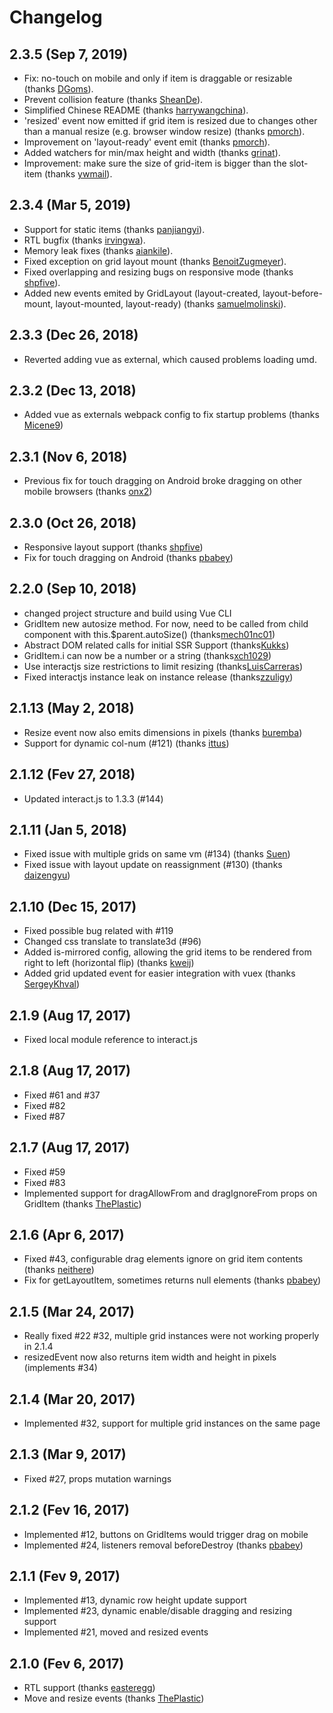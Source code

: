 # Changelog

## 2.3.5 (Sep 7, 2019)

* Fix: no-touch on mobile and only if item is draggable or resizable (thanks [DGoms](https://github.com/DGoms)).
* Prevent collision feature (thanks [SheanDe](https://github.com/SheanDe)).
* Simplified Chinese README (thanks [harrywangchina](https://github.com/harrywangchina)).
* 'resized' event now emitted if grid item is resized due to changes other than a manual resize (e.g. browser window resize) (thanks [pmorch](https://github.com/pmorch)).
* Improvement on 'layout-ready' event emit (thanks [pmorch](https://github.com/pmorch)).
* Added watchers for min/max height and width (thanks [grinat](https://github.com/grinat)).
* Improvement: make sure the size of grid-item is bigger than the slot-item (thanks [ywmail](https://github.com/ywmail)).

## 2.3.4 (Mar 5, 2019)

* Support for static items (thanks [panjiangyi](https://github.com/panjiangyi)).
* RTL bugfix (thanks [irvingwa](https://github.com/irvingwa)).
* Memory leak fixes (thanks [aiankile](https://github.com/aiankile)).
* Fixed exception on grid layout mount (thanks [BenoitZugmeyer](https://github.com/BenoitZugmeyer)).
* Fixed overlapping and resizing bugs on responsive mode (thanks [shpfive](https://github.com/shpfive)).
* Added new events emited by GridLayout (layout-created, layout-before-mount, layout-mounted, layout-ready) (thanks [samuelmolinski](https://github.com/samuelmolinski)).

## 2.3.3 (Dec 26, 2018)

* Reverted adding vue as external, which caused problems loading umd.

## 2.3.2 (Dec 13, 2018)

* Added vue as externals webpack config to fix startup problems (thanks [Micene9](https://github.com/Micene09))

## 2.3.1 (Nov 6, 2018)

* Previous fix for touch dragging on Android broke dragging on other mobile browsers (thanks [onx2](https://github.com/onx2))


## 2.3.0 (Oct 26, 2018)

* Responsive layout support (thanks [shpfive](https://github.com/shpfive))
* Fix for touch dragging on Android (thanks [pbabey](https://github.com/pbabey))

## 2.2.0 (Sep 10, 2018)

* changed project structure and build using Vue CLI
* GridItem new autosize method. For now, need to be called from child component with this.$parent.autoSize() (thanks[mech01nc01](https://github.com/mech01nc01)) 
* Abstract DOM related calls for initial SSR Support (thanks[Kukks](https://github.com/Kukks)) 
* GridItem.i can now be a number or a string (thanks[xch1029](https://github.com/xch1029)) 
* Use interactjs size restrictions to limit resizing (thanks[LuisCarreras](https://github.com/LuisCarreras)) 
* Fixed interactjs instance leak on instance release (thanks[zzuligy](https://github.com/zzuligy)) 

## 2.1.13 (May 2, 2018)

* Resize event now also emits dimensions in pixels (thanks [buremba](https://github.com/buremba)) 
* Support for dynamic col-num (#121) (thanks [ittus](https://github.com/ittus)) 

## 2.1.12 (Fev 27, 2018)

* Updated interact.js to 1.3.3 (#144) 

## 2.1.11 (Jan 5, 2018)

* Fixed issue with multiple grids on same vm (#134) (thanks [Suen](https://github.com/sunzongzheng))
* Fixed issue with layout update on reassignment (#130) (thanks [daizengyu](https://github.com/daizengyu123))

## 2.1.10 (Dec 15, 2017)

* Fixed possible bug related with #119
* Changed css translate to translate3d (#96)
* Added is-mirrored config, allowing the grid items to be rendered from right to left (horizontal flip) (thanks [kweij](https://github.com/kweij))
* Added grid updated event for easier integration with vuex (thanks [SergeyKhval](https://github.com/SergeyKhval))

## 2.1.9 (Aug 17, 2017)

* Fixed local module reference to interact.js

## 2.1.8 (Aug 17, 2017)

* Fixed #61 and #37
* Fixed #82
* Fixed #87

## 2.1.7 (Aug 17, 2017)

* Fixed #59
* Fixed #83
* Implemented support for dragAllowFrom and dragIgnoreFrom props on GridItem (thanks [ThePlastic](https://github.com/ThePlastic))

## 2.1.6 (Apr 6, 2017)

* Fixed #43, configurable drag elements ignore on grid item contents (thanks [neithere](https://github.com/neithere)) 
* Fix for getLayoutItem, sometimes returns null elements (thanks [pbabey](https://github.com/pbabey))

## 2.1.5 (Mar 24, 2017)

* Really fixed #22 #32, multiple grid instances were not working properly in 2.1.4
* resizedEvent now also returns item width and height in pixels (implements #34)


## 2.1.4 (Mar 20, 2017)

* Implemented #32, support for multiple grid instances on the same page

## 2.1.3 (Mar 9, 2017)

* Fixed #27, props mutation warnings


## 2.1.2 (Fev 16, 2017)

* Implemented #12, buttons on GridItems would trigger drag on mobile
* Implemented #24, listeners removal beforeDestroy (thanks [pbabey](https://github.com/pbabey))


## 2.1.1 (Fev 9, 2017)

* Implemented #13, dynamic row height update support
* Implemented #23, dynamic enable/disable dragging and resizing support
* Implemented #21, moved and resized events


## 2.1.0 (Fev 6, 2017)

* RTL support (thanks [easteregg](https://github.com/easteregg))
* Move and resize events (thanks [ThePlastic](https://github.com/ThePlastic))
